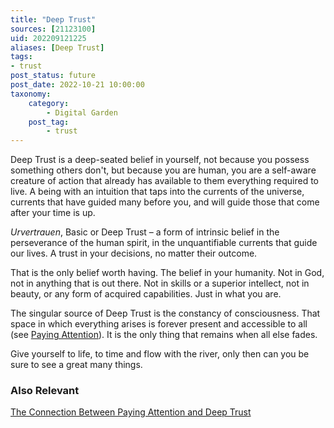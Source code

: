 ```yaml
---
title: "Deep Trust"
sources: [21123100]
uid: 202209121225
aliases: [Deep Trust]
tags:
- trust
post_status: future
post_date: 2022-10-21 10:00:00
taxonomy:
    category:
        - Digital Garden
    post_tag:
        - trust
---
```


Deep Trust is a deep-seated belief in yourself, not because you possess something others don't, but because you are human, you are a self-aware creature of action that already has available to them everything required to live. A being with an intuition that taps into the currents of the universe, currents that have guided many before you, and will guide those that come after your time is up.

*Urvertrauen*, Basic or Deep Trust – a form of intrinsic belief in the perseverance of the human spirit, in the unquantifiable currents that guide our lives. A trust in your decisions, no matter their outcome.

That is the only belief worth having. The belief in your humanity. Not in God, not in anything that is out there. Not in skills or a superior intellect, not in beauty, or any form of acquired capabilities. Just in what you are.

The singular source of Deep Trust is the constancy of consciousness. That space in which everything arises is forever present and accessible to all (see [Paying Attention](./the-practice-of-paying-attention.md)). It is the only thing that remains when all else fades.

Give yourself to life, to time and flow with the river, only then can you be sure to see a great many things.

### Also Relevant
[The Connection Between Paying Attention and Deep Trust](./the-connection-between-deep-trust-and-paying-attention.md)